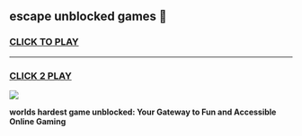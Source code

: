 
## escape unblocked games 👋
<h3>
<a href="https://premium.freeplayer.one?title=escape_unblocked_games&ref=13F">CLICK TO PLAY</a></h3>
<hr>

<h3>
<a href="https://premium.freeplayer.one?title=escape_unblocked_games&ref=13F">CLICK 2 PLAY</a>
  
</h3>

<a href="https://premium.freeplayer.one?title=escape_unblocked_games&ref=12F/"><img src="https://clearcache.store/games.png"></a>


**worlds hardest game unblocked: Your Gateway to Fun and Accessible Online Gaming**
